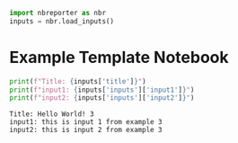 ```python
import nbreporter as nbr
inputs = nbr.load_inputs()
```

# Example Template Notebook


```python
print(f"Title: {inputs['title']}")
print(f"input1: {inputs['inputs']['input1']}")
print(f"input2: {inputs['inputs']['input2']}")
```

    Title: Hello World! 3
    input1: this is input 1 from example 3
    input2: this is input 2 from example 3
    
